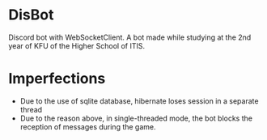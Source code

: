 # DisBot
Discord bot with WebSocketClient.
A bot made while studying at the 2nd year of KFU of the Higher School of ITIS.
# Imperfections
* Due to the use of sqlite database, hibernate loses session in a separate thread
* Due to the reason above, in single-threaded mode, the bot blocks the reception of messages during the game.
